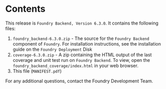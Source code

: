 # Contents
This release is `Foundry Backend, Version 6.3.0`. It contains the following files:

1. `foundry_backend-6.3.0.zip` - The source for the `Foundry Backend` component of `Foundry`. For installation instructions, see the installation guide on the `Foundry Deployment` Disk
2. `coverage-6.3.0.zip` - A zip containing the HTML output of the last coverage and unit test run on `Foundry Backend`. To view, open the `foundry_backend_coverage/index.html` in your web browser.
3. This file (`MANIFEST.pdf`)

For any additional questions, contact the Foundry Development Team.